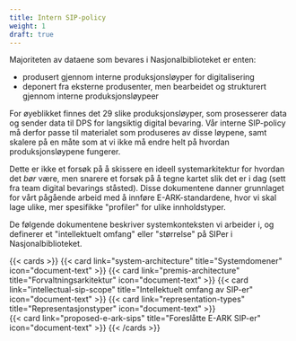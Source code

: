 ```yaml
---
title: Intern SIP-policy
weight: 1
draft: true
---
```


Majoriteten av dataene som bevares i Nasjonalbiblioteket er enten:
- produsert gjennom interne produksjonsløyper for digitalisering
- deponert fra eksterne produsenter, men bearbeidet og strukturert gjennom interne produksjonsløypeer

For øyeblikket finnes det 29 slike produksjonsløyper, som prosesserer data og sender data til DPS for langsiktig digital bevaring.
Vår interne SIP-policy må derfor passe til materialet som produseres av disse løypene, samt skalere på en måte som at vi ikke må endre helt på hvordan produksjonsløypene fungerer.

Dette er ikke et forsøk på å skissere en ideell systemarkitektur for hvordan det *bør* være, men snarere et forsøk på å tegne kartet slik det er i dag (sett fra team digital bevarings ståsted).
Disse dokumentene danner grunnlaget for vårt pågående arbeid med å innføre E-ARK-standardene, hvor vi skal lage ulike, mer spesifikke "profiler" for ulike innholdstyper.

De følgende dokumentene beskriver systemkonteksten vi arbeider i, og definerer et "intellektuelt omfang" eller "størrelse" på SIPer i Nasjonalbiblioteket.

{{< cards >}}
  {{< card link="system-architecture" title="Systemdomener" icon="document-text" >}} 
  {{< card link="premis-architecture" title="Forvaltningsarkitektur" icon="document-text" >}}
  {{< card link="intellectual-sip-scope" title="Intellektuelt omfang av SIP-er" icon="document-text" >}}
  {{< card link="representation-types" title="Representasjonstyper" icon="document-text" >}}  
  {{< card link="proposed-e-ark-sips" title="Foreslåtte E-ARK SIP-er" icon="document-text" >}}
{{< /cards >}}